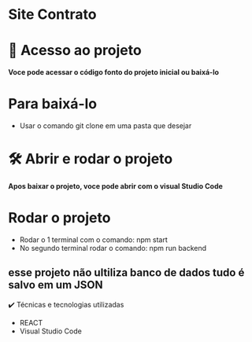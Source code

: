 # Site Contrato


# 📁 Acesso ao projeto

**Voce pode acessar o código fonto do projeto inicial ou baixá-lo**

# Para baixá-lo 
* Usar o comando git clone em uma pasta que desejar 

# 🛠️ Abrir e rodar o projeto

**Apos baixar o projeto, voce pode abrir com o visual Studio Code**

# Rodar o projeto
* Rodar o 1 terminal com o comando: npm start
* No segundo terminal rodar o comando: npm run backend

## esse projeto não ultiliza banco de dados tudo é salvo em um JSON

✔️ Técnicas e tecnologias utilizadas
* REACT
* Visual Studio Code
